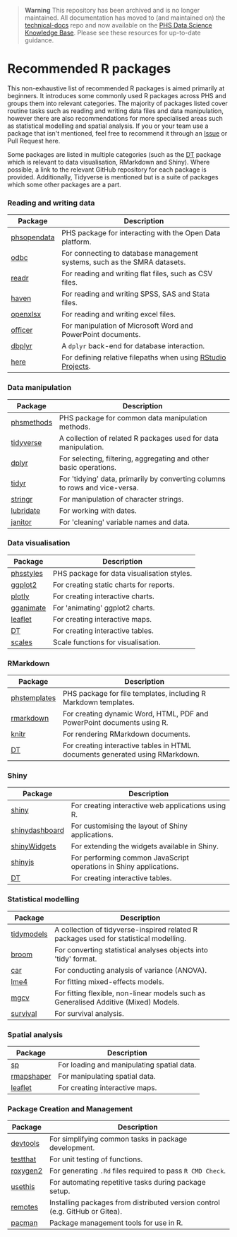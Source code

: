 > **Warning**
> This repository has been archived and is no longer maintained. All documentation has moved to (and maintained on) the [technical-docs](https://github.com/Public-Health-Scotland/technical-docs) repo and now available on the [PHS Data Science Knowledge Base](https://public-health-scotland.github.io/knowledge-base/). Please see these resources for up-to-date guidance.

# Recommended R packages

This non-exhaustive list of recommended R packages is aimed primarily at beginners. It introduces some commonly used R packages across PHS and groups them into relevant categories. The majority of packages listed cover routine tasks such as reading and writing data files and data manipulation, however there are also recommendations for more specialised areas such as statistical modelling and spatial analysis. If you or your team use a package that isn't mentioned, feel free to recommend it through an [Issue](https://github.com/Public-Health-Scotland/R-Resources/issues) or Pull Request here.

Some packages are listed in multiple categories (such as the [DT](https://github.com/rstudio/DT) package which is relevant to data visualisation, RMarkdown and Shiny). Where possible, a link to the relevant GitHub repository for each package is provided. Additionally, Tidyverse is mentioned but is a suite of packages which some other packages are a part.


### Reading and writing data

Package | Description
--- | ---
[phsopendata](https://github.com/Public-Health-Scotland/phsopendata) | PHS package for interacting with the Open Data platform.
[odbc](https://github.com/r-dbi/odbc) | For connecting to database management systems, such as the SMRA datasets.
[readr](https://github.com/tidyverse/readr) | For reading and writing flat files, such as CSV files.
[haven](https://github.com/tidyverse/haven) | For reading and writing SPSS, SAS and Stata files.
[openxlsx](https://github.com/ycphs/openxlsx) | For reading and writing excel files.
[officer](https://github.com/davidgohel/officer) | For manipulation of Microsoft Word and PowerPoint documents.
[dbplyr](https://github.com/tidyverse/dbplyr) | A `dplyr` back-end for database interaction.
[here](https://github.com/r-lib/here) | For defining relative filepaths when using [RStudio Projects](https://support.rstudio.com/hc/en-us/articles/200526207-Using-Projects).

### Data manipulation

Package | Description
--- | ---
[phsmethods](https://github.com/Public-Health-Scotland/phsmethods) | PHS package for common data manipulation methods.
[tidyverse](https://github.com/tidyverse) | A collection of related R packages used for data manipulation.
[dplyr](https://github.com/tidyverse/dplyr) | For selecting, filtering, aggregating and other basic operations.
[tidyr](https://github.com/tidyverse/tidyr) | For 'tidying' data, primarily by converting columns to rows and vice-versa.
[stringr](https://github.com/tidyverse/stringr) | For manipulation of character strings.
[lubridate](https://github.com/tidyverse/lubridate) | For working with dates.
[janitor](https://github.com/sfirke/janitor) | For 'cleaning' variable names and data.


### Data visualisation

Package | Description
--- | ---
[phsstyles](https://github.com/Public-Health-Scotland/phsstyles) | PHS package for data visualisation styles.
[ggplot2](https://github.com/tidyverse/ggplot2) | For creating static charts for reports.
[plotly](https://github.com/ropensci/plotly) | For creating interactive charts.
[gganimate](https://github.com/thomasp85/gganimate) | For 'animating' ggplot2 charts.
[leaflet](https://github.com/rstudio/leaflet) | For creating interactive maps.
[DT](https://github.com/rstudio/DT) | For creating interactive tables.
[scales](https://github.com/r-lib/scales) | Scale functions for visualisation.


### RMarkdown

Package | Description
--- | ---
[phstemplates](https://github.com/Public-Health-Scotland/phstemplates/tree/main/R) | PHS package for file templates, including R Markdown templates.
[rmarkdown](https://github.com/rstudio/rmarkdown) | For creating dynamic Word, HTML, PDF and PowerPoint documents using R.
[knitr](https://github.com/yihui/knitr) | For rendering RMarkdown documents.
[DT](https://github.com/rstudio/DT) | For creating interactive tables in HTML documents generated using RMarkdown.


### Shiny

Package | Description
--- | ---
[shiny](https://github.com/rstudio/shiny) | For creating interactive web applications using R.
[shinydashboard](https://github.com/rstudio/shinydashboard) | For customising the layout of Shiny applications.
[shinyWidgets](https://github.com/dreamRs/shinyWidgets) | For extending the widgets available in Shiny.
[shinyjs](https://github.com/daattali/shinyjs) | For performing common JavaScript operations in Shiny applications.
[DT](https://github.com/rstudio/DT) | For creating interactive tables.


### Statistical modelling

Package | Description
--- | ---
[tidymodels](https://github.com/tidymodels) | A collection of tidyverse-inspired related R packages used for statistical modelling.
[broom](https://github.com/tidymodels/broom) | For converting statistical analyses objects into 'tidy' format.
[car](https://github.com/cran/car) | For conducting analysis of variance (ANOVA).
[lme4](https://github.com/lme4/lme4) | For fitting mixed-effects models.
[mgcv](https://github.com/cran/mgcv) | For fitting flexible, non-linear models such as Generalised Additive (Mixed) Models.
[survival](https://github.com/therneau/survival) | For survival analysis.


### Spatial analysis

Package | Description
--- | ---
[sp](https://github.com/edzer/sp) | For loading and manipulating spatial data.
[rmapshaper](https://github.com/ateucher/rmapshaper) | For manipulating spatial data.
[leaflet](https://github.com/rstudio/leaflet) | For creating interactive maps.


### Package Creation and Management

Package | Description
--- | ---
[devtools](https://github.com/r-lib/devtools) | For simplifying common tasks in package development.
[testthat](https://github.com/r-lib/testthat) | For unit testing of functions.
[roxygen2](https://github.com/klutometis/roxygen) | For generating `.Rd` files required to pass `R CMD Check`.
[usethis](https://github.com/r-lib/usethis) | For automating repetitive tasks during package setup.
[remotes](https://github.com/r-lib/remotes) | Installing packages from distributed version control (e.g. GitHub or Gitea).
[pacman](https://github.com/trinker/pacman) | Package management tools for use in R.

